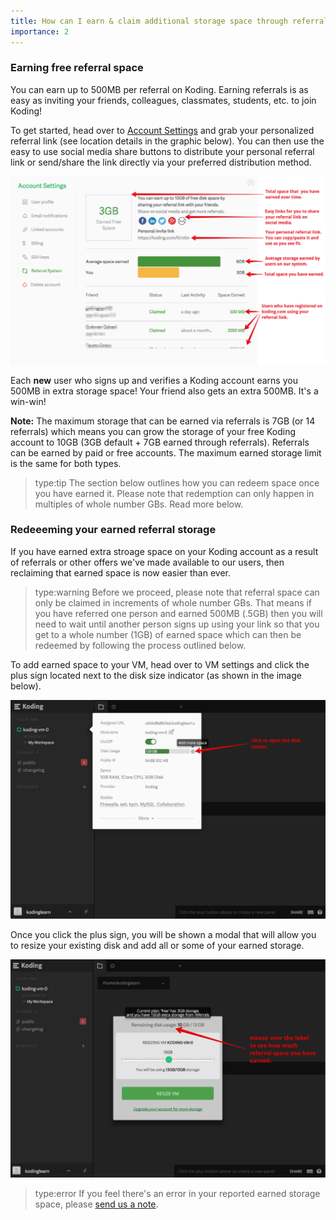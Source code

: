 ```yaml
---
title: How can I earn & claim additional storage space through referrals?
importance: 2
---
```


### Earning free referral space
You can earn up to 500MB per referral on Koding. Earning referrals is as easy as
inviting your friends, colleagues, classmates, students, etc. to join Koding! 

To get started, head over to [Account Settings](https://koding.com/Account/Referral) and
grab your personalized referral link (see location details in the graphic below). 
You can then use the easy to use social media share buttons to distribute your personal
referral link or send/share the link directly via your preferred distribution method.

![referrals](referral.png)

Each **new** user who signs up and verifies a Koding account earns you 500MB in extra
storage space! Your friend also gets an extra 500MB. It's a win-win!

**Note:** The maximum storage that can be earned via referrals is 7GB (or 14 referrals) which
means you can grow the storage of your free Koding account to 10GB (3GB default + 7GB earned
through referrals). Referrals can be earned by paid or free accounts. The maximum earned storage
limit is the same for both types.

> type:tip
> The section below outlines how you can redeem space once you have earned it. Please
> note that redemption can only happen in multiples of whole number GBs. Read more below.

### Redeeeming your earned referral storage
If you have earned extra stroage space on your Koding account as a result of referrals
or other offers we've made available to our users, then reclaiming that earned space
is now easier than ever.

> type:warning
> Before we proceed, please note that referral space can only be claimed in increments of
> whole number GBs. That means if you have referred one person and earned 500MB (.5GB) then
> you will need to wait until another person signs up using your link so that you get to a 
> whole number (1GB) of earned space which can then be redeemed by following the process
> outlined below.

To add earned space to your VM, head over to VM settings and click the plus sign located
next to the disk size indicator (as shown in the image below).

![disk size indicator](/faq/redeem-referrals/resizedisk.png)

Once you click the plus sign, you will be shown a modal that will allow you to resize 
your existing disk and add all or some of your earned storage.

![disk resize](/faq/redeem-referrals/resizeaction.png)

> type:error
> If you feel there's an error in your reported earned storage space, please [send us a note](mailto:support@koding.com).
